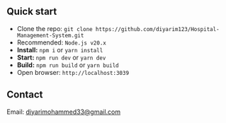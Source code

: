 ## Quick start

- Clone the repo: `git clone https://github.com/diyarim123/Hospital-Management-System.git`
- Recommended: `Node.js v20.x`
- **Install:** `npm i` or `yarn install`
- **Start:** `npm run dev` or `yarn dev`
- **Build:** `npm run build` or `yarn build`
- Open browser: `http://localhost:3039`

## Contact

Email: diyarimohammed33@gmail.com
